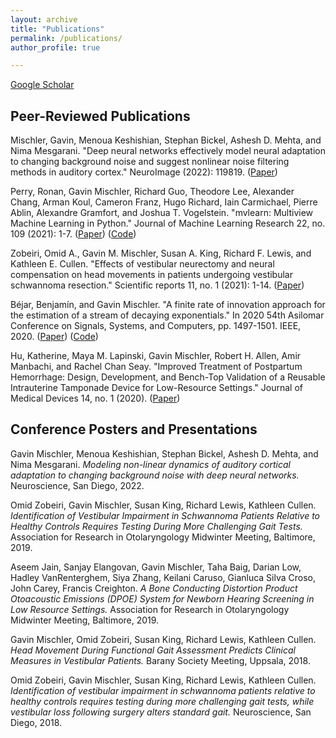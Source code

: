 ```yaml
---
layout: archive
title: "Publications"
permalink: /publications/
author_profile: true

---
```


[Google Scholar](https://scholar.google.com/citations?user=v8hF5dMAAAAJ&hl=en)

## Peer-Reviewed Publications

Mischler, Gavin, Menoua Keshishian, Stephan Bickel, Ashesh D. Mehta, and Nima Mesgarani. "Deep neural networks effectively model neural adaptation to changing background noise and suggest nonlinear noise filtering methods in auditory cortex." NeuroImage (2022): 119819. ([Paper](https://doi.org/10.1016/j.neuroimage.2022.119819))

Perry, Ronan, Gavin Mischler, Richard Guo, Theodore Lee, Alexander Chang, Arman Koul, Cameron Franz, Hugo Richard, Iain Carmichael, Pierre Ablin, Alexandre Gramfort, and Joshua T. Vogelstein. "mvlearn: Multiview Machine Learning in Python." Journal of Machine Learning Research 22, no. 109 (2021): 1-7. ([Paper](https://www.jmlr.org/papers/volume22/20-1370/20-1370.pdf)) ([Code](https://github.com/mvlearn/mvlearn))

Zobeiri, Omid A., Gavin M. Mischler, Susan A. King, Richard F. Lewis, and Kathleen E. Cullen. "Effects of vestibular neurectomy and neural compensation on head movements in patients undergoing vestibular schwannoma resection." Scientific reports 11, no. 1 (2021): 1-14. ([Paper](https://doi.org/10.1038/s41598-020-79756-3))

Béjar, Benjamín, and Gavin Mischler. "A finite rate of innovation approach for the estimation of a stream of decaying exponentials." In 2020 54th Asilomar Conference on Signals, Systems, and Computers, pp. 1497-1501. IEEE, 2020. ([Paper](https://doi-org.ezproxy.cul.columbia.edu/10.1109/IEEECONF51394.2020.9443495)) ([Code](https://github.com/gavinmischler/spikeFRInder))

Hu, Katherine, Maya M. Lapinski, Gavin Mischler, Robert H. Allen, Amir Manbachi, and Rachel Chan Seay. "Improved Treatment of Postpartum Hemorrhage: Design, Development, and Bench-Top Validation of a Reusable Intrauterine Tamponade Device for Low-Resource Settings." Journal of Medical Devices 14, no. 1 (2020). ([Paper](https://doi.org/10.1115/1.4045965))


## Conference Posters and Presentations

Gavin Mischler, Menoua Keshishian, Stephan Bickel, Ashesh D. Mehta, and Nima Mesgarani. *Modeling non-linear dynamics of auditory cortical adaptation to changing background noise with deep neural networks.* Neuroscience, San Diego, 2022.

Omid Zobeiri, Gavin Mischler, Susan King, Richard Lewis, Kathleen Cullen. *Identification of Vestibular Impairment in Schwannoma Patients Relative to Healthy Controls Requires Testing During More Challenging Gait Tests.* Association for Research in Otolaryngology Midwinter Meeting, Baltimore, 2019.

Aseem Jain, Sanjay Elangovan, Gavin Mischler, Taha Baig, Darian Low, Hadley VanRenterghem, Siya Zhang, Keilani Caruso, Gianluca Silva Croso, John Carey, Francis Creighton. *A Bone Conducting Distortion Product Otoacoustic Emissions (DPOE) System for Newborn Hearing Screening in Low Resource Settings.* Association for Research in Otolaryngology Midwinter Meeting, Baltimore, 2019.

Gavin Mischler, Omid Zobeiri, Susan King, Richard Lewis, Kathleen Cullen. *Head Movement During Functional Gait Assessment Predicts Clinical Measures in Vestibular Patients.* Barany Society Meeting, Uppsala, 2018.

Omid Zobeiri, Gavin Mischler, Susan King, Richard Lewis, Kathleen Cullen. *Identification of vestibular impairment in schwannoma patients relative to healthy controls requires testing during more challenging gait tests, while vestibular loss following surgery alters standard gait.* Neuroscience, San Diego, 2018.

